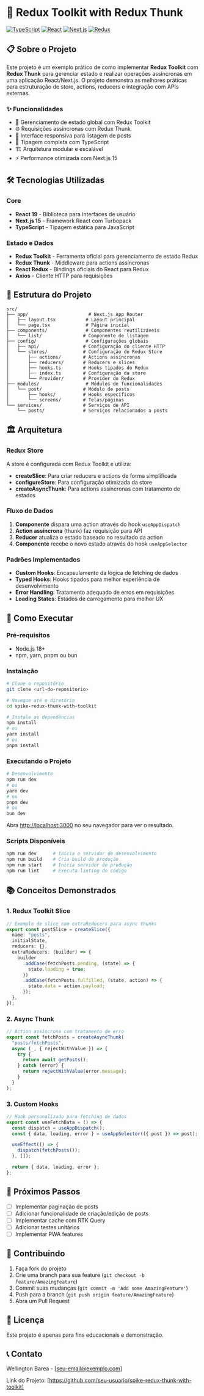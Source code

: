 # 🚀 Redux Toolkit with Redux Thunk

[![TypeScript](https://img.shields.io/badge/TypeScript-007ACC?style=for-the-badge&logo=typescript&logoColor=white)](https://www.typescriptlang.org/)
[![React](https://img.shields.io/badge/React-20232A?style=for-the-badge&logo=react&logoColor=61DAFB)](https://reactjs.org/)
[![Next.js](https://img.shields.io/badge/Next.js-000000?style=for-the-badge&logo=next.js&logoColor=white)](https://nextjs.org/)
[![Redux](https://img.shields.io/badge/Redux-593D88?style=for-the-badge&logo=redux&logoColor=white)](https://redux.js.org/)

## 📋 Sobre o Projeto

Este projeto é um exemplo prático de como implementar **Redux Toolkit** com **Redux Thunk** para gerenciar estado e realizar operações assíncronas em uma aplicação React/Next.js. O projeto demonstra as melhores práticas para estruturação de store, actions, reducers e integração com APIs externas.

### ✨ Funcionalidades

- 🔄 Gerenciamento de estado global com Redux Toolkit
- 🌐 Requisições assíncronas com Redux Thunk
- 📱 Interface responsiva para listagem de posts
- 🎯 Tipagem completa com TypeScript
- 🏗️ Arquitetura modular e escalável
- ⚡ Performance otimizada com Next.js 15

## 🛠️ Tecnologias Utilizadas

### Core

- **React 19** - Biblioteca para interfaces de usuário
- **Next.js 15** - Framework React com Turbopack
- **TypeScript** - Tipagem estática para JavaScript

### Estado e Dados

- **Redux Toolkit** - Ferramenta oficial para gerenciamento de estado Redux
- **Redux Thunk** - Middleware para actions assíncronas
- **React Redux** - Bindings oficiais do React para Redux
- **Axios** - Cliente HTTP para requisições

## 📁 Estrutura do Projeto

```
src/
├── app/                      # Next.js App Router
│   ├── layout.tsx           # Layout principal
│   └── page.tsx             # Página inicial
├── components/              # Componentes reutilizáveis
│   └── list/               # Componente de listagem
├── config/                  # Configurações globais
│   ├── api/                # Configuração do cliente HTTP
│   └── stores/             # Configuração do Redux Store
│       ├── actions/        # Actions assíncronas
│       ├── reducers/       # Reducers e slices
│       ├── hooks.ts        # Hooks tipados do Redux
│       ├── index.ts        # Configuração da store
│       └── Provider/       # Provider do Redux
├── modules/                 # Módulos de funcionalidades
│   └── post/               # Módulo de posts
│       ├── hooks/          # Hooks específicos
│       └── screens/        # Telas/páginas
└── services/               # Serviços de API
    └── posts/              # Serviços relacionados a posts
```

## 🏛️ Arquitetura

### Redux Store

A store é configurada com Redux Toolkit e utiliza:

- **createSlice**: Para criar reducers e actions de forma simplificada
- **configureStore**: Para configuração otimizada da store
- **createAsyncThunk**: Para actions assíncronas com tratamento de estados

### Fluxo de Dados

1. **Componente** dispara uma action através do hook `useAppDispatch`
2. **Action assíncrona** (thunk) faz requisição para API
3. **Reducer** atualiza o estado baseado no resultado da action
4. **Componente** recebe o novo estado através do hook `useAppSelector`

### Padrões Implementados

- **Custom Hooks**: Encapsulamento da lógica de fetching de dados
- **Typed Hooks**: Hooks tipados para melhor experiência de desenvolvimento
- **Error Handling**: Tratamento adequado de erros em requisições
- **Loading States**: Estados de carregamento para melhor UX

## 🚀 Como Executar

### Pré-requisitos

- Node.js 18+
- npm, yarn, pnpm ou bun

### Instalação

```bash
# Clone o repositório
git clone <url-do-repositorio>

# Navegue até o diretório
cd spike-redux-thunk-with-toolkit

# Instale as dependências
npm install
# ou
yarn install
# ou
pnpm install
```

### Executando o Projeto

```bash
# Desenvolvimento
npm run dev
# ou
yarn dev
# ou
pnpm dev
# ou
bun dev
```

Abra [http://localhost:3000](http://localhost:3000) no seu navegador para ver o resultado.

### Scripts Disponíveis

```bash
npm run dev      # Inicia o servidor de desenvolvimento
npm run build    # Cria build de produção
npm run start    # Inicia servidor de produção
npm run lint     # Executa linting do código
```

## 📚 Conceitos Demonstrados

### 1. Redux Toolkit Slice

```typescript
// Exemplo de slice com extraReducers para async thunks
export const postSlice = createSlice({
  name: "posts",
  initialState,
  reducers: {},
  extraReducers: (builder) => {
    builder
      .addCase(fetchPosts.pending, (state) => {
        state.loading = true;
      })
      .addCase(fetchPosts.fulfilled, (state, action) => {
        state.data = action.payload;
      });
  },
});
```

### 2. Async Thunk

```typescript
// Action assíncrona com tratamento de erro
export const fetchPosts = createAsyncThunk(
  "posts/fetchPosts",
  async (_, { rejectWithValue }) => {
    try {
      return await getPosts();
    } catch (error) {
      return rejectWithValue(error.message);
    }
  }
);
```

### 3. Custom Hooks

```typescript
// Hook personalizado para fetching de dados
export const useFetchData = () => {
  const dispatch = useAppDispatch();
  const { data, loading, error } = useAppSelector(({ post }) => post);

  useEffect(() => {
    dispatch(fetchPosts());
  }, []);

  return { data, loading, error };
};
```

## 🎯 Próximos Passos

- [ ] Implementar paginação de posts
- [ ] Adicionar funcionalidade de criação/edição de posts
- [ ] Implementar cache com RTK Query
- [ ] Adicionar testes unitários
- [ ] Implementar PWA features

## 🤝 Contribuindo

1. Faça fork do projeto
2. Crie uma branch para sua feature (`git checkout -b feature/AmazingFeature`)
3. Commit suas mudanças (`git commit -m 'Add some AmazingFeature'`)
4. Push para a branch (`git push origin feature/AmazingFeature`)
5. Abra um Pull Request

## 📝 Licença

Este projeto é apenas para fins educacionais e demonstração.

## 📞 Contato

Wellington Barea - [seu-email@exemplo.com]

Link do Projeto: [https://github.com/seu-usuario/spike-redux-thunk-with-toolkit]
